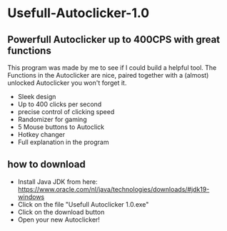 # Usefull-Autoclicker-1.0

## Powerfull Autoclicker up to 400CPS with great functions

This program was made by me to see if I could build a helpful tool. The Functions in the Autoclicker are nice, paired together with a (almost) unlocked Autoclicker you won't forget it.

* Sleek design
* Up to 400 clicks per second
* precise control of clicking speed
* Randomizer for gaming
* 5 Mouse buttons to Autoclick
* Hotkey changer
* Full explanation in the program

## how to download

* Install Java JDK from here: https://www.oracle.com/nl/java/technologies/downloads/#jdk19-windows
* Click on the file "Usefull Autoclicker 1.0.exe"
* Click on the download button
* Open your new Autoclicker!